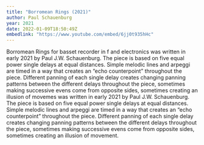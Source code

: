 ```yaml
---
title: "Borromean Rings (2021)"
author: Paul Schauenburg
year: 2021
date: 2022-01-09T18:50:49Z
embedlink: "https://www.youtube.com/embed/6jj0t935hHc"
---
```

Borromean Rings for basset recorder in f and electronics was written in early 2021 by Paul J.W. Schauenburg. The piece is based on five equal power single delays at equal distances. Simple melodic lines and arpeggi are timed in a way that creates an “echo counterpoint” throughout the piece. Different panning of each single delay creates changing panning patterns between the different delays throughout the piece, sometimes making successive evens come from opposite sides, sometimes creating an
illusion of movemes was written in early 2021 by Paul J.W. Schauenburg. The piece is based on five equal power single delays at equal distances. Simple melodic lines and arpeggi are timed in a way that creates an “echo counterpoint” throughout the piece. Different panning of each single delay creates changing panning patterns between the different delays throughout the piece, sometimes making successive evens come from opposite sides, sometimes creating an illusion of movement.
